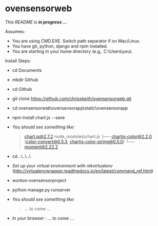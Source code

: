 # ovensensorweb
*This README is __in progress ...__*

Assumes:
- You are using CMD.EXE. Switch path separator if on Mac/Linux.
- You have git, python, django and npm installed.
- You are starting in your home directory (e.g,. C:\Users\\*you*).

Install Steps:
- cd Documents
- mkdir Github
- cd Github
- git clone https://github.com/chrisxkeith/ovensensorweb.git
- cd ovensensorweb\\ovensensorapp\\static\\ovensensorapp
- npm install chart.js --save
- *You should see something like:*

  > chart.js@2.7.2 node_modules\chart.js
  > ├── chartjs-color@2.2.0 (color-convert@0.5.3, chartjs-color-string@0.5.0)
  > └── moment@2.22.2

- cd ..\\..\\..\
- *Set up your virtual environment with mkvirtualenv* (http://virtualenvwrapper.readthedocs.io/en/latest/command_ref.html)
- workon ovensensorproject
- python manage.py runserver
- *You should see something like:*

  > ... to come ...

- *In your browser* : ... to come ...
